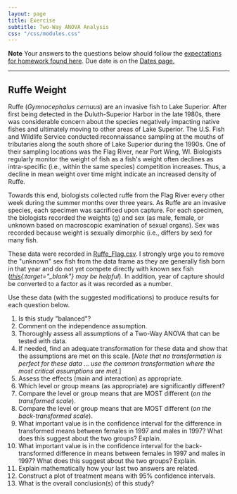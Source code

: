 ```yaml
---
layout: page
title: Exercise
subtitle: Two-Way ANOVA Analysis
css: "/css/modules.css"
---
```


<div class="alert alert-warning">
  <strong>Note</strong> Your answers to the questions below should follow the <a href="../resources/hwformat" target="_blank">expectations for homework found here</a>. Due date is on the <a href="../../resources/Dates-Current" target="_blank">Dates page.</a>
</div>

----

## Ruffe Weight
Ruffe (*Gymnocephalus cernuus*) are an invasive fish to Lake Superior. After first being detected in the Duluth-Superior Harbor in the late 1980s, there was considerable concern about the species negatively impacting native fishes and ultimately moving to other areas of Lake Superior. The U.S. Fish and Wildlife Service conducted reconnaissance sampling at the mouths of tributaries along the south shore of Lake Superior during the 1990s. One of their sampling locations was the Flag River, near Port Wing, WI. Biologists regularly monitor the weight of fish as a fish's weight often declines as intra-specific (i.e., within the same species) competition increases. Thus, a decline in mean weight over time might indicate an increased density of Ruffe.

Towards this end, biologists collected ruffe from the Flag River every other week during the summer months over three years. As Ruffe are an invasive species, each specimen was sacrificed upon capture. For each specimen, the biologists recorded the weights (g) and sex (as male, female, or unknown based on macroscopic examination of sexual organs). Sex was recorded because weight is sexually dimorphic (i.e., differs by sex) for many fish.

These data were recorded in [Ruffe_Flag.csv](data/Ruffe_Flag.csv). I strongly urge you to remove the "unknown" sex fish from the data frame as they are generally fish born in that year and do not yet compete directly with known sex fish (*[this](../resources/R_HowTo_Filter.html){:target="_blank"} may be helpful*). In addition, year of capture should be converted to a factor as it was recorded as a number.

Use these data (with the suggested modifications) to produce results for each question below.

1. Is this study "balanced"?
1. Comment on the independence assumption.
1. Thoroughly assess all assumptions of a Two-Way ANOVA that can be tested with data.
1. If needed, find an adequate transformation for these data and show that the assumptions are met on this scale. [*Note that no transformation is perfect for these data ... use the common transformation where the most critical assumptions are met.*]
1. Assess the effects (main and interaction) as appropriate.
1. Which level or group means (as appropriate) are significantly different?
1. Compare the level or group means that are MOST different (*on the transformed scale*).
1. Compare the level or group means that are MOST different (*on the back-transformed scale*).
1. What important value is in the confidence interval for the difference in transformed means between females in 1997 and males in 1997? What does this suggest about the two groups? Explain.
1. What important value is in the confidence interval for the back-transformed difference in means between females in 1997 and males in 1997? What does this suggest about the two groups? Explain.
1. Explain mathematically how your last two answers are related.
1. Construct a plot of treatment means with 95% confidence intervals.
1. What is the overall conclusion(s) of this study?
